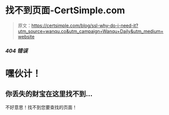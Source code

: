 # 找不到页面-CertSimple.com

> 原文：<https://certsimple.com/blog/ssl-why-do-i-need-it?utm_source=wanqu.co&utm_campaign=Wanqu+Daily&utm_medium=website>

### *404 错误*

# 嘿伙计！

## 你丢失的财宝在这里找不到...

不好意思！找不到您要查找的页面！